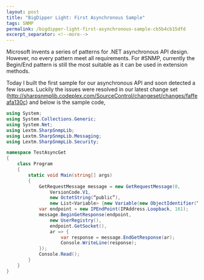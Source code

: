 ```yaml
---
layout: post
title: "BigDipper Light: First Asynchronous Sample"
tags: SNMP
permalink: /bigdipper-light-first-asynchronous-sample-cb5b4cb15dfd
excerpt_separator: <!--more-->
---
```

Microsoft invents a series of patterns for .NET asynchronous API design. However, no every pattern meet all requirements. For #SNMP, currently the Begin/End pattern is still the most suitable as it can be used in extension methods.
<!--more-->

Today I built the first sample for our asynchronous API and soon detected a few issues. Luckily the issues were resolved in our latest change set (http://sharpsnmplib.codeplex.com/SourceControl/changeset/changes/faffeafa130c) and below is the sample code,

``` csharp
using System;
using System.Collections.Generic;
using System.Net;
using Lextm.SharpSnmpLib;
using Lextm.SharpSnmpLib.Messaging;
using Lextm.SharpSnmpLib.Security;

namespace TestAsyncGet
{
    class Program
    {
        static void Main(string[] args)
        {
            GetRequestMessage message = new GetRequestMessage(0,
                VersionCode.V1,
                new OctetString(“public”),
                new List<Variable> {new Variable(new ObjectIdentifier(“1.3.6.1.1.1.0”))});
            var endpoint = new IPEndPoint(IPAddress.Loopback, 161);
            message.BeginGetResponse(endpoint,
                new UserRegistry(),
                endpoint.GetSocket(),
                ar => {
                    var response = message.EndGetResponse(ar);
                    Console.WriteLine(response);
            });
            Console.Read();
        }
    }
}
```
